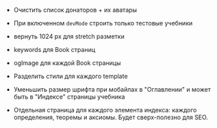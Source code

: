 * Очистить список донаторов + их аватары

* При включенном `devMode` строить только тестовые учебники

* вернуть 1024 px для stretch разметки

* keywords для Book страниц

* ogImage для каждой Book страницы

* Разделить стили для каждого template

* Уменьшить размер шрифта при мобайлах в "Оглавлении" и может быть в "Индексе" страницы учебника

* Отдельная страница для каждого элемента индекса: каждого определения, теоремы и аксиомы. Будет сверх-полезно для SEO.
